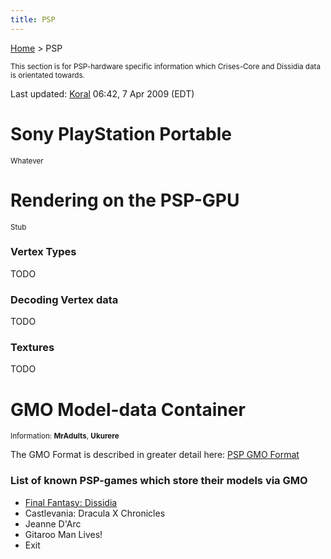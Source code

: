 ```yaml
---
title: PSP
---
```


[Home](Main%20Page.md.md) > PSP

<small> This section is for PSP-hardware specific information which
Crises-Core and Dissidia data is orientated towards. </small>

Last updated: [Koral][] 06:42, 7 Apr 2009 (EDT)

  

# Sony PlayStation Portable

<small>Whatever</small>

  

# Rendering on the PSP-GPU

<small>Stub</small>

### Vertex Types

TODO

  

### Decoding Vertex data

TODO

  

### Textures

TODO

  

# GMO Model-data Container

<small>Information: **MrAdults**, **Ukurere**</small>

  
The GMO Format is described in greater detail here: [PSP GMO Format][]

  

### List of known PSP-games which store their models via GMO

-   [Final Fantasy: Dissidia][]
-   Castlevania: Dracula X Chronicles
-   Jeanne D'Arc
-   Gitaroo Man Lives!
-   Exit

  [Koral]: User:Koral.md "wikilink"
  [PSP GMO Format]: PSP/GMO%20Format.md "wikilink"
  [Final Fantasy: Dissidia]: Dissidia.md "wikilink"
